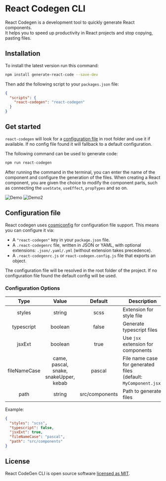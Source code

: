 # React Codegen CLI

React Codegen is a development tool to quickly generate React components.  
It helps you to speed up productivity in React projects and stop copying, pasting files.

## Installation

To install the latest version run this command:

```sh
npm install generate-react-code --save-dev
```

Then add the following script to your `packages.json` file:
```json
{
  "scripts": {
    "react-codegen": "react-codegen"
  }
}
```

## Get started

`react-codegen` will look for a [configuration file](#configuration-file) in root folder and use it if available.
If no config file found it will fallback to a default configuration.

The following command can be used to generate code:
```sh
npm run react-codegen
```

After running the command in the terminal,
you can enter the name of the component and configure the generation of the files.
When creating a React component, you are given the choice to modify the component parts,
such as connecting the `useState`, `useEffect`, `propTypes` and so on.

![Demo](https://i.imgur.com/TFykAL4.png)
![Demo2](https://i.imgur.com/uEMSlCz.png)

## Configuration file
 
React codegen uses  [cosmiconfig](https://github.com/davidtheclark/cosmiconfig)  for configuration file support. This means you can configure it via:

-   A  `"react-codegen"`  key in your  `package.json`  file.
-   A  `.react-codegenrc`  file, written in JSON or YAML, with optional extensions:  `.json/.yaml/.yml`  (without extension takes precedence).
-   A  `.react-codegenrc.js`  or  `react-codegen.config.js`  file that exports an object.

The configuration file will be resolved in the root folder of the project. If no configuration file found the default config will be used.

### Configuration Options

|     Type     |                             Value                            |     Default    |                              Description                             |
|:------------:|:------------------------------------------------------------:|:--------------:|----------------------------------------------------------------------|
| styles       |                            string                            |      scss      | Extension for style file                                             |
| typescript   |                            boolean                           |      false     | Generate typescript files                                            |
| jsxExt       |                            boolean                           |      true      | Use `jsx` extension for components                                   |
| fileNameCase | came,<br/> pascal,<br/>   snake,<br/> snakeUpper,<br/> kebab |     pascal     | File name case for generated files<br/> (default: `MyComponent.jsx`) |
| path         |                            string                            | src/components | Path to generate files                                               |                                           |                                           |

Example:

```json
{
  "styles": "scss",
  "typescript": false,
  "jsxExt": true,
  "fileNameCase": "pascal",
  "path": "src/components"
}
```

## License

React CodeGen CLI is open source software [licensed as MIT](https://github.com/cristians953/react-codegen/blob/master/LICENSE).
